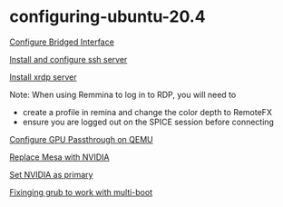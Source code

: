 # configuring-ubuntu-20.4

[Configure Bridged Interface](https://www.answertopia.com/ubuntu/creating-an-ubuntu-kvm-networked-bridge-interface/)

[Install and configure ssh server](https://devconnected.com/how-to-install-and-enable-ssh-server-on-ubuntu-20-04/)

[Install xrdp server](https://linuxize.com/post/how-to-install-xrdp-on-ubuntu-20-04/)

Note: When using Remmina to log in to RDP, you will need to 
* create a profile in remina and change the color depth to RemoteFX
* ensure you are logged out on the SPICE session before connecting

[Configure GPU Passthrough on QEMU](https://mathiashueber.com/pci-passthrough-ubuntu-2004-virtual-machine/)

[Replace Mesa with NVIDIA](https://linuxconfig.org/how-to-install-the-nvidia-drivers-on-ubuntu-20-04-focal-fossa-linux)

[Set NVIDIA as primary](https://askubuntu.com/questions/1198930/glxinfo-grep-opengl-not-showing-nvidia)

[Fixinging grub to work with multi-boot](https://askubuntu.com/questions/1069735/update-grub-command-has-no-effect)
